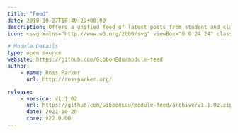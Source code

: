 ```yaml
---
title: "Feed"
date: 2018-10-27T16:40:29+08:00
description: Offers a unified feed of latest posts from student and class websites to staff, parent and student dashboards.
icon: <svg xmlns="http://www.w3.org/2000/svg" viewBox="0 0 24 24" class="w-8 icon-menu"><path class="fill-primary" fill-rule="evenodd" d="M4 5h16a1 1 0 0 1 0 2H4a1 1 0 1 1 0-2zm0 6h16a1 1 0 0 1 0 2H4a1 1 0 0 1 0-2zm0 6h16a1 1 0 0 1 0 2H4a1 1 0 0 1 0-2z"></path></svg>

# Module Details
type: open source
website: https://github.com/GibbonEdu/module-feed
author:
    - name: Ross Parker
      url: http://rossparker.org/

release:
    - version: v1.1.02
      url: https://github.com/GibbonEdu/module-feed/archive/v1.1.02.zip
      date: 2021-10-20
      core: v22.0.00
---
```

